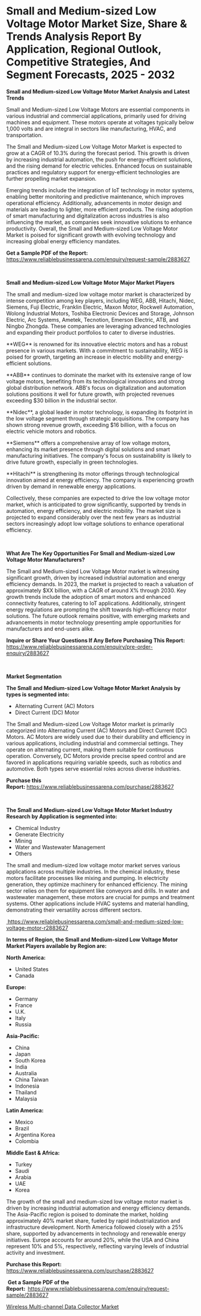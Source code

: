 <p><h1>Small and Medium-sized Low Voltage Motor Market Size, Share & Trends Analysis Report By Application, Regional Outlook, Competitive Strategies, And Segment Forecasts, 2025 - 2032</h1></p><p><strong>Small and Medium-sized Low Voltage Motor Market Analysis and Latest Trends</strong></p>
<p><p>Small and Medium-sized Low Voltage Motors are essential components in various industrial and commercial applications, primarily used for driving machines and equipment. These motors operate at voltages typically below 1,000 volts and are integral in sectors like manufacturing, HVAC, and transportation.</p><p>The Small and Medium-sized Low Voltage Motor Market is expected to grow at a CAGR of 10.3% during the forecast period. This growth is driven by increasing industrial automation, the push for energy-efficient solutions, and the rising demand for electric vehicles. Enhanced focus on sustainable practices and regulatory support for energy-efficient technologies are further propelling market expansion.</p><p>Emerging trends include the integration of IoT technology in motor systems, enabling better monitoring and predictive maintenance, which improves operational efficiency. Additionally, advancements in motor design and materials are leading to lighter, more efficient products. The rising adoption of smart manufacturing and digitalization across industries is also influencing the market, as companies seek innovative solutions to enhance productivity. Overall, the Small and Medium-sized Low Voltage Motor Market is poised for significant growth with evolving technology and increasing global energy efficiency mandates.</p></p>
<p><strong>Get a Sample PDF of the Report:&nbsp;</strong> <a href="https://www.reliablebusinessarena.com/enquiry/request-sample/2883627?utm_campaign=1892&utm_medium=2&utm_source=Github&utm_content=ia&utm_term=13032025&utm_id=small-and-medium-sized-low-voltage-motor">https://www.reliablebusinessarena.com/enquiry/request-sample/2883627</a></p>
<p>&nbsp;</p>
<p><strong>Small and Medium-sized Low Voltage Motor Major Market Players</strong></p>
<p><p>The small and medium-sized low voltage motor market is characterized by intense competition among key players, including WEG, ABB, Hitachi, Nidec, Siemens, Fuji Electric, Franklin Electric, Maxon Motor, Rockwell Automation, Wolong Industrial Motors, Toshiba Electronic Devices and Storage, Johnson Electric, Arc Systems, Ametek, Tecnotion, Emerson Electric, ATB, and Ningbo Zhongda. These companies are leveraging advanced technologies and expanding their product portfolios to cater to diverse industries.</p><p>**WEG** is renowned for its innovative electric motors and has a robust presence in various markets. With a commitment to sustainability, WEG is poised for growth, targeting an increase in electric mobility and energy-efficient solutions.</p><p>**ABB** continues to dominate the market with its extensive range of low voltage motors, benefiting from its technological innovations and strong global distribution network. ABB's focus on digitalization and automation solutions positions it well for future growth, with projected revenues exceeding $30 billion in the industrial sector.</p><p>**Nidec**, a global leader in motor technology, is expanding its footprint in the low voltage segment through strategic acquisitions. The company has shown strong revenue growth, exceeding $16 billion, with a focus on electric vehicle motors and robotics.</p><p>**Siemens** offers a comprehensive array of low voltage motors, enhancing its market presence through digital solutions and smart manufacturing initiatives. The company's focus on sustainability is likely to drive future growth, especially in green technologies.</p><p>**Hitachi** is strengthening its motor offerings through technological innovation aimed at energy efficiency. The company is experiencing growth driven by demand in renewable energy applications.</p><p>Collectively, these companies are expected to drive the low voltage motor market, which is anticipated to grow significantly, supported by trends in automation, energy efficiency, and electric mobility. The market size is projected to expand considerably over the next few years as industrial sectors increasingly adopt low voltage solutions to enhance operational efficiency.</p></p>
<p>&nbsp;</p>
<p><strong>What Are The Key Opportunities For Small and Medium-sized Low Voltage Motor Manufacturers?</strong></p>
<p><p>The Small and Medium-sized Low Voltage Motor market is witnessing significant growth, driven by increased industrial automation and energy efficiency demands. In 2023, the market is projected to reach a valuation of approximately $XX billion, with a CAGR of around X% through 2030. Key growth trends include the adoption of smart motors and enhanced connectivity features, catering to IoT applications. Additionally, stringent energy regulations are prompting the shift towards high-efficiency motor solutions. The future outlook remains positive, with emerging markets and advancements in motor technology presenting ample opportunities for manufacturers and end-users alike.</p></p>
<p><strong>Inquire or Share Your Questions If Any Before Purchasing This Report:</strong> <a href="https://www.reliablebusinessarena.com/enquiry/pre-order-enquiry/2883627?utm_campaign=1892&utm_medium=2&utm_source=Github&utm_content=ia&utm_term=13032025&utm_id=small-and-medium-sized-low-voltage-motor">https://www.reliablebusinessarena.com/enquiry/pre-order-enquiry/2883627</a></p>
<p>&nbsp;</p>
<p><strong>Market Segmentation</strong></p>
<p><strong>The Small and Medium-sized Low Voltage Motor Market Analysis by types is segmented into:</strong></p>
<p><ul><li>Alternating Current (AC) Motors</li><li>Direct Current (DC) Motor</li></ul></p>
<p><p>The Small and Medium-sized Low Voltage Motor market is primarily categorized into Alternating Current (AC) Motors and Direct Current (DC) Motors. AC Motors are widely used due to their durability and efficiency in various applications, including industrial and commercial settings. They operate on alternating current, making them suitable for continuous operation. Conversely, DC Motors provide precise speed control and are favored in applications requiring variable speeds, such as robotics and automotive. Both types serve essential roles across diverse industries.</p></p>
<p><strong>Purchase this Report:&nbsp;</strong><a href="https://www.reliablebusinessarena.com/purchase/2883627?utm_campaign=1892&utm_medium=2&utm_source=Github&utm_content=ia&utm_term=13032025&utm_id=small-and-medium-sized-low-voltage-motor">https://www.reliablebusinessarena.com/purchase/2883627</a></p>
<p>&nbsp;</p>
<p><strong>The Small and Medium-sized Low Voltage Motor Market Industry Research by Application is segmented into:</strong></p>
<p><ul><li>Chemical Industry</li><li>Generate Electricity</li><li>Mining</li><li>Water and Wastewater Management</li><li>Others</li></ul></p>
<p><p>The small and medium-sized low voltage motor market serves various applications across multiple industries. In the chemical industry, these motors facilitate processes like mixing and pumping. In electricity generation, they optimize machinery for enhanced efficiency. The mining sector relies on them for equipment like conveyors and drills. In water and wastewater management, these motors are crucial for pumps and treatment systems. Other applications include HVAC systems and material handling, demonstrating their versatility across different sectors.</p></p>
<p><a href="https://www.reliablebusinessarena.com/small-and-medium-sized-low-voltage-motor-r2883627?utm_campaign=1892&utm_medium=2&utm_source=Github&utm_content=ia&utm_term=13032025&utm_id=small-and-medium-sized-low-voltage-motor">&nbsp;https://www.reliablebusinessarena.com/small-and-medium-sized-low-voltage-motor-r2883627</a></p>
<p><strong>In terms of Region, the Small and Medium-sized Low Voltage Motor Market Players available by Region are:</strong></p>
<p>
    <p> <strong> North America: </strong>
        <ul>
            <li>United States</li>
            <li>Canada</li>
        </ul>
        </p> 
    <p> <strong> Europe: </strong>
        <ul>
            <li>Germany</li>
            <li>France</li>
            <li>U.K.</li>
            <li>Italy</li>
            <li>Russia</li>
        </ul>
        </p> 
    <p> <strong> Asia-Pacific: </strong>
        <ul>
            <li>China</li>
            <li>Japan</li>
            <li>South Korea</li>
            <li>India</li>
            <li>Australia</li>
            <li>China Taiwan</li>
            <li>Indonesia</li>
            <li>Thailand</li>
            <li>Malaysia</li>
        </ul>
        </p> 
    <p> <strong> Latin America: </strong>
        <ul>
            <li>Mexico</li>
            <li>Brazil</li>
            <li>Argentina Korea</li>
            <li>Colombia</li>
        </ul>
        </p> 
    <p> <strong> Middle East & Africa: </strong>
        <ul>
            <li>Turkey</li>
            <li>Saudi</li>
            <li>Arabia</li>
            <li>UAE</li>
            <li>Korea</li>
        </ul>
    </p>
    </p>
<p><p>The growth of the small and medium-sized low voltage motor market is driven by increasing industrial automation and energy efficiency demands. The Asia-Pacific region is poised to dominate the market, holding approximately 40% market share, fueled by rapid industrialization and infrastructure development. North America followed closely with a 25% share, supported by advancements in technology and renewable energy initiatives. Europe accounts for around 20%, while the USA and China represent 10% and 5%, respectively, reflecting varying levels of industrial activity and investment.</p></p>
<p><strong>Purchase this Report: </strong><a href="https://www.reliablebusinessarena.com/purchase/2883627?utm_campaign=1892&utm_medium=2&utm_source=Github&utm_content=ia&utm_term=13032025&utm_id=small-and-medium-sized-low-voltage-motor">https://www.reliablebusinessarena.com/purchase/2883627</a></p>
<p>&nbsp;<strong>Get a Sample PDF of the Report:&nbsp;&nbsp;</strong><a href="https://www.reliablebusinessarena.com/enquiry/request-sample/2883627?utm_campaign=1892&utm_medium=2&utm_source=Github&utm_content=ia&utm_term=13032025&utm_id=small-and-medium-sized-low-voltage-motor">https://www.reliablebusinessarena.com/enquiry/request-sample/2883627</a></p>
<p><strong></strong></p>
<p><p><a href="https://github.com/provorikovar/Market-Research-Report-List-7/blob/main/wireless-multi-channel-data-collector-market.md?utm_campaign=1892&utm_medium=2&utm_source=Github&utm_content=ia&utm_term=13032025&utm_id=small-and-medium-sized-low-voltage-motor">Wireless Multi-channel Data Collector Market</a></p></p>